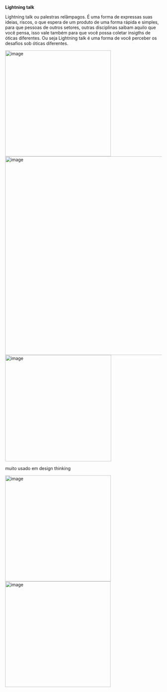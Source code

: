 **Lightning talk**

Lightning talk ou palestras relâmpagos. É uma forma de expressas suas ideias, riscos, o que espera de um produto de uma forma rápida e simples, para que pessoas de outros 
setores, outras disciplinas saibam aquilo que você pensa, isso vale também para que você possa coletar insigths de óticas diferentes. 
Ou seja Lightning talk é uma forma de você perceber os desafios sob óticas diferentes.

<img width="340" alt="image" src="https://github.com/aevilesaguiar/UX-Design/assets/52088444/ea593871-5f54-4953-81ef-13e54e4d8da8">


<img width="637" alt="image" src="https://github.com/aevilesaguiar/UX-Design/assets/52088444/c2f858cb-827d-419f-8f8b-65c49b300f5a">

<img width="341" alt="image" src="https://github.com/aevilesaguiar/UX-Design/assets/52088444/1cb65244-055e-4149-8745-00a7db6c2db9">


muito usado em design thinking

<img width="340" alt="image" src="https://github.com/aevilesaguiar/UX-Design/assets/52088444/23f40cdf-5bb4-47ce-9b84-f6320cef1361">

<img width="339" alt="image" src="https://github.com/aevilesaguiar/UX-Design/assets/52088444/a5dec657-aaff-49e6-b73e-8fb070d29f5e">


